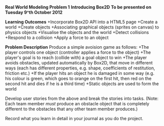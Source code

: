 **Real World Modeling Problem 1**
**Introducing Box2D**
**To be presented on Tuesday 9^th October 2012**

**Learning Outcomes**
+Incorporate Box2D API into a HTML5 page 
+Create a world 
+Create objects 
+Associating graphical objects (sprites on canvas) to physics objects 
+Visualise the objects and the world 
+Detect collisions 
+Respond to a collision 
+Apply a force to an object 

**Problem Description**
Produce a simple avoision game as follows:
+The player controls one object (controller applies a force to the object) 
+The player's goal is to reach (collide with) a goal object to win 
+The player avoids obstacles, updated automatically by Box2D, that move in different ways (each has different properties, e.g. shape, coefficients of restitution, friction etc.) 
+If the player hits an object he is damaged in some way (e.g. his colour is green, which goes to orange on the first hit, then red on the second hit and dies if he is a third time) 
+Static objects are used to form the world 

Develop user stories from the above and break the stories into tasks. (Note: Each team member _must_ produce an obstacle object that is completely different to the obstacles that any other team member produces.)

Record what you learn in detail in your journal as you do the project.